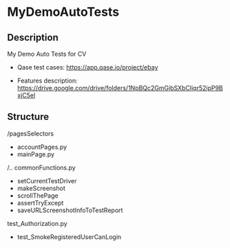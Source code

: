 # MyDemoAutoTests
## Description
My Demo Auto Tests for CV

- Qase test cases:
https://app.qase.io/project/ebay

- Features description:
https://drive.google.com/drive/folders/1NpBQc2GmGjbSXbCIjqr52ipP9BxjC5el

## Structure
/pagesSelectors
- accountPages.py
- mainPage.py

/..
commonFunctions.py
- setCurrentTestDriver
- makeScreenshot
- scrollThePage
- assertTryExcept
- saveURLScreenshotInfoToTestReport

test_Authorization.py
- test_SmokeRegisteredUserCanLogin